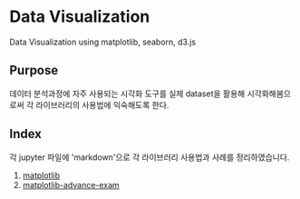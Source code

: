 # Data Visualization
Data Visualization using matplotlib, seaborn, d3.js

## Purpose
데이터 분석과정에 자주 사용되는 시각화 도구를 실제 dataset을 활용해 시각화해봄으로써 각 라이브러리의 사용법에 익숙해도록 한다.

## Index
각 jupyter 파일에 'markdown'으로 각 라이브러리 사용법과 사례를 정리하였습니다.

1. [matplotlib](https://github.com/HyunSu-Jin/data-visualization/blob/master/matplotlib/matplotlib.ipynb)
2. [matplotlib-advance-exam](https://github.com/HyunSu-Jin/data-visualization/blob/master/matplotlib/matplotlib_advance.ipynb)

